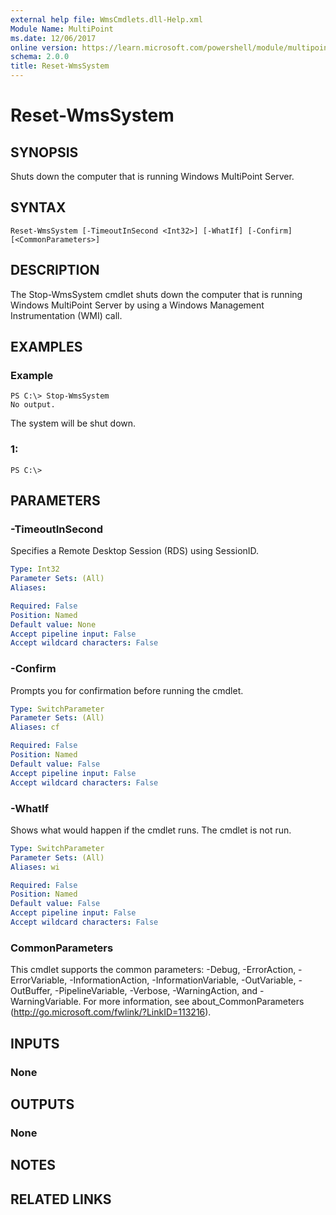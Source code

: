 ```yaml
---
external help file: WmsCmdlets.dll-Help.xml
Module Name: MultiPoint
ms.date: 12/06/2017
online version: https://learn.microsoft.com/powershell/module/multipoint/reset-wmssystem?view=windowsserver2012r2-ps&wt.mc_id=ps-gethelp
schema: 2.0.0
title: Reset-WmsSystem
---
```


# Reset-WmsSystem

## SYNOPSIS
Shuts down the computer that is running Windows MultiPoint Server.

## SYNTAX

```
Reset-WmsSystem [-TimeoutInSecond <Int32>] [-WhatIf] [-Confirm] [<CommonParameters>]
```

## DESCRIPTION
The Stop-WmsSystem cmdlet shuts down the computer that is running Windows MultiPoint Server by using a Windows Management Instrumentation (WMI) call.

## EXAMPLES

### Example
```
PS C:\> Stop-WmsSystem
No output.
```

The system will be shut down.

### 1:
```
PS C:\>
```

## PARAMETERS

### -TimeoutInSecond
Specifies a Remote Desktop Session (RDS) using SessionID.

```yaml
Type: Int32
Parameter Sets: (All)
Aliases: 

Required: False
Position: Named
Default value: None
Accept pipeline input: False
Accept wildcard characters: False
```

### -Confirm
Prompts you for confirmation before running the cmdlet.

```yaml
Type: SwitchParameter
Parameter Sets: (All)
Aliases: cf

Required: False
Position: Named
Default value: False
Accept pipeline input: False
Accept wildcard characters: False
```

### -WhatIf
Shows what would happen if the cmdlet runs.
The cmdlet is not run.

```yaml
Type: SwitchParameter
Parameter Sets: (All)
Aliases: wi

Required: False
Position: Named
Default value: False
Accept pipeline input: False
Accept wildcard characters: False
```

### CommonParameters
This cmdlet supports the common parameters: -Debug, -ErrorAction, -ErrorVariable, -InformationAction, -InformationVariable, -OutVariable, -OutBuffer, -PipelineVariable, -Verbose, -WarningAction, and -WarningVariable. For more information, see about_CommonParameters (http://go.microsoft.com/fwlink/?LinkID=113216).

## INPUTS

### None

## OUTPUTS

### None

## NOTES

## RELATED LINKS

